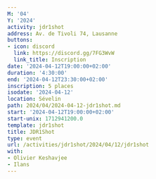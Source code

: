 ```yaml
---
M: '04'
Y: '2024'
activity: jdr1shot
address: Av. de Tivoli 74, Lausanne
buttons:
- icon: discord
  link: https://discord.gg/7FG3WvW
  link_title: Inscription
date: '2024-04-12T19:00:00+02:00'
duration: '4:30:00'
end: '2024-04-12T23:30:00+02:00'
inscription: 5 places
isodate: '2024-04-12'
location: Sévelin
path: 2024/04/2024-04-12-jdr1shot.md
start: '2024-04-12T19:00:00+02:00'
start-unix: 1712941200.0
template: jdr1shot
title: JDR1Shot
type: event
url: /activities/jdr1shot/2024/04/12/jdr1shot
with:
- Olivier Keshavjee
- Ilans
---
```

